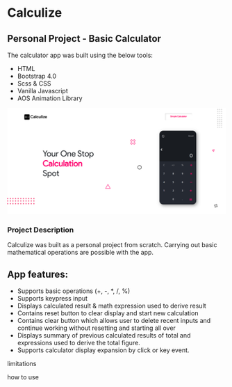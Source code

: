 # Calculize

## Personal Project - Basic Calculator 

The calculator app was built using the below tools:
- HTML
- Bootstrap 4.0
- Scss & CSS
- Vanilla Javascript 
- AOS Animation Library 

![alt text](https://github.com/shaznan/Calculize-App/blob/main/Images/UI.PNG?raw=true)


### Project Description

Calculize was built as a personal project from scratch. Carrying out basic mathematical operations are possible with the app.
  ## App features:
- Supports basic operations (+, -, *, /, %)
- Supports keypress input
- Displays calculated result & math expression used to derive result
- Contains reset button to clear display and start new calculation
- Contains clear button which allows user to delete recent inputs and continue working without resetting and starting all over
- Displays summary of previous calculated results of total and expressions used to derive the total figure.
- Supports calculator display expansion by click or key event. 

limitations

how to use
